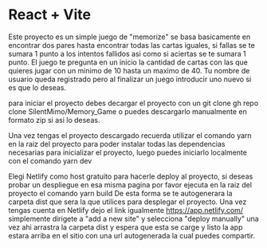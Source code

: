 # React + Vite

Este proyecto es un simple juego de "memorize" se basa basicamente en encontrar dos pares hasta encontrar todas las cartas iguales, si fallas se te sumara 1 punto a los intentos fallidos asi como si aciertas se te sumara 1 punto.
El juego te pregunta en un inicio la cantidad de cartas con las que quieres jugar con un minimo de 10 hasta un maximo de 40. Tu nombre de usuario queda registrado pero al finalizar un juego introducir uno nuevo si es que lo deseas.

para iniciar el proyecto debes decargar el proyecto con un git clone gh repo clone SilentMimo/Memory_Game
o puedes descargarlo manualmente en formato zip si asi lo deseas.

Una vez tengas el proyecto descargado recuerda utilizar el comando yarn en la raiz del proyecto para poder instalar todas las dependencias necesarias para inicializar el proyecto, luego puedes iniciarlo localmente con el comando yarn dev

Elegi Netlify como host gratuito para hacerle deploy al proyecto, si deseas probar un despliegue en esa misma pagina por favor ejecuta en la raiz del proyecto el comando yarn build 
De esta forma se te autogenerara la carpeta dist que sera la que utilices para desplegar el proyecto.
Una vez tengas cuenta en Netlify dejo el link igualmente https://app.netlify.com/ simplemente dirigete a "add a new site" y selecciona "deploy manually"
una vez ahi arrastra la carpeta dist y espera que esta se carge y listo la app estara arriba en el sitio con una url autogenerada la cual puedes compartir.

